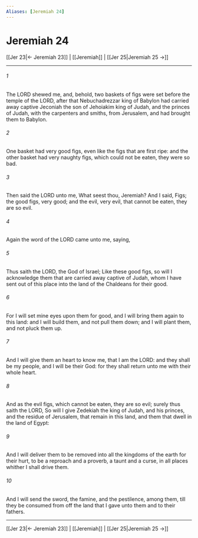 ```yaml
---
Aliases: [Jeremiah 24]
---
```

# Jeremiah 24

[[Jer 23|← Jeremiah 23]] | [[Jeremiah]] | [[Jer 25|Jeremiah 25 →]]
***



###### 1 
The LORD shewed me, and, behold, two baskets of figs were set before the temple of the LORD, after that Nebuchadrezzar king of Babylon had carried away captive Jeconiah the son of Jehoiakim king of Judah, and the princes of Judah, with the carpenters and smiths, from Jerusalem, and had brought them to Babylon. 

###### 2 
One basket had very good figs, even like the figs that are first ripe: and the other basket had very naughty figs, which could not be eaten, they were so bad. 

###### 3 
Then said the LORD unto me, What seest thou, Jeremiah? And I said, Figs; the good figs, very good; and the evil, very evil, that cannot be eaten, they are so evil. 

###### 4 
Again the word of the LORD came unto me, saying, 

###### 5 
Thus saith the LORD, the God of Israel; Like these good figs, so will I acknowledge them that are carried away captive of Judah, whom I have sent out of this place into the land of the Chaldeans for their good. 

###### 6 
For I will set mine eyes upon them for good, and I will bring them again to this land: and I will build them, and not pull them down; and I will plant them, and not pluck them up. 

###### 7 
And I will give them an heart to know me, that I am the LORD: and they shall be my people, and I will be their God: for they shall return unto me with their whole heart. 

###### 8 
And as the evil figs, which cannot be eaten, they are so evil; surely thus saith the LORD, So will I give Zedekiah the king of Judah, and his princes, and the residue of Jerusalem, that remain in this land, and them that dwell in the land of Egypt: 

###### 9 
And I will deliver them to be removed into all the kingdoms of the earth for their hurt, to be a reproach and a proverb, a taunt and a curse, in all places whither I shall drive them. 

###### 10 
And I will send the sword, the famine, and the pestilence, among them, till they be consumed from off the land that I gave unto them and to their fathers.

***
[[Jer 23|← Jeremiah 23]] | [[Jeremiah]] | [[Jer 25|Jeremiah 25 →]]
